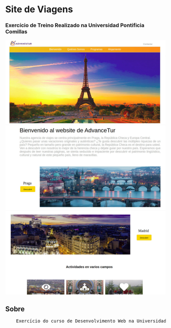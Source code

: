 <h1> Site de Viagens</h1>
<h3> Exercício de Treino Realizado na Universidad Pontificia Comillas </h3>

<img src = "Public/Img1.jpg" />
<img src = "Public/Img2.jpg" />
<img src = "Public/Img3.jpg" />

<h2> Sobre </h2>

<pre>
    Exercício do curso de Desenvolvimento Web na Universidad Pontificia Comillas em Madrid - Espanha
</pre>
